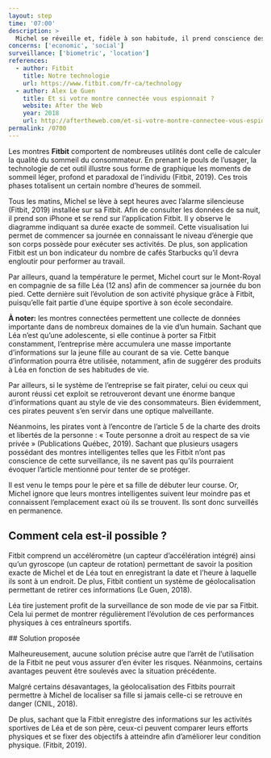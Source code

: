 ```yaml
---
layout: step
time: '07:00'
description: >
  Michel se réveille et, fidèle à son habitude, il prend conscience des données récoltées par sa montre Fitbit afin de vérifier la qualité de son sommeil. Sa routine matinale se poursuit par une course avec sa fille Léa. 
concerns: ['economic', 'social']
surveillance: ['biometric', 'location']
references:
  - author: Fitbit
    title: Notre technologie
    url: https://www.fitbit.com/fr-ca/technology
  - author: Alex Le Guen
    title: Et si votre montre connectée vous espionnait ?
    website: After the Web
    year: 2018
    url: http://aftertheweb.com/et-si-votre-montre-connectee-vous-espionnait/
permalink: /0700
---
```

Les montres **Fitbit** comportent de nombreuses utilités dont celle de calculer la qualité du sommeil du consommateur. En prenant le pouls de l’usager, la technologie de cet outil illustre sous forme de graphique les moments de sommeil léger, profond et paradoxal de l’individu (Fitbit, 2019). Ces trois phases totalisent un certain nombre d’heures de sommeil. 

Tous les matins, Michel se lève à sept heures avec l’alarme silencieuse (Fitbit, 2019) installée sur sa Fitbit. Afin de consulter les données de sa nuit, il prend son iPhone et se rend sur l’application Fitbit. Il y observe le diagramme indiquant sa durée exacte de sommeil. Cette visualisation lui permet de commencer sa journée en connaissant le niveau d’énergie que son corps possède pour exécuter ses activités. De plus, son application Fitbit est un bon indicateur du nombre de cafés Starbucks qu’il devra engloutir pour performer au travail.

Par ailleurs, quand la température le permet, Michel court sur le Mont-Royal en compagnie de sa fille Léa (12 ans) afin de commencer sa journée du bon pied. Cette dernière suit l’évolution de son activité physique grâce à Fitbit, puisqu’elle fait partie d’une équipe sportive à son école secondaire. 

**À noter:** les montres connectées permettent une collecte de données importante dans de nombreux domaines de la vie d’un humain. Sachant que Léa n’est qu’une adolescente, si elle continue à porter sa Fitbit constamment, l’entreprise mère accumulera une masse importante d’informations sur la jeune fille au courant de sa vie. Cette banque d’information pourra être utilisée, notamment, afin de suggérer des produits à Léa en fonction de ses habitudes de vie.

Par ailleurs, si le système de l’entreprise se fait pirater, celui ou ceux qui auront réussi cet exploit se retrouveront devant une énorme banque d’informations quant au style de vie des consommateurs. Bien évidemment, ces pirates peuvent s’en servir dans une optique malveillante. 

Néanmoins, les pirates vont à l’encontre de l’article 5 de la charte des droits et libertés de la personne : « Toute personne a droit au respect de sa vie privée » (Publications Québec, 2019). Sachant que plusieurs usagers possédant des montres intelligentes telles que les Fitbit n’ont pas conscience de cette surveillance, ils ne savent pas qu’ils pourraient évoquer l’article mentionné pour tenter de se protéger.  

Il est venu le temps pour le père et sa fille de débuter leur course. Or, Michel ignore que leurs montres intelligentes suivent leur moindre pas et connaissent l’emplacement exact où ils se trouvent. Ils sont donc surveillés en permanence.

## Comment cela est-il possible ?

Fitbit comprend un accéléromètre (un capteur d’accélération intégré) ainsi qu’un gyroscope (un capteur de rotation) permettant de savoir la position exacte de Michel et de Léa tout en enregistrant la date et l’heure à laquelle ils sont à un endroit. De plus, Fitbit contient un système de géolocalisation permettant de retirer ces informations (Le Guen, 2018).

Léa tire justement profit de la surveillance de son mode de vie par sa Fitbit. Cela lui permet de montrer régulièrement l’évolution de ces performances physiques à ces entraîneurs sportifs. 

<div class="solution" markdown="1">
## Solution proposée

Malheureusement, aucune solution précise autre que l’arrêt de l’utilisation de la Fitbit ne peut vous assurer d’en éviter les risques. Néanmoins, certains avantages peuvent être soulevés avec la situation précédente. 

Malgré certains désavantages, la géolocalisation des Fitbits pourrait permettre à Michel de localiser sa fille si jamais celle-ci se retrouve en danger (CNIL, 2018). 

De plus, sachant que la Fitbit enregistre des informations sur les activités sportives de Léa et de son père, ceux-ci peuvent comparer leurs efforts physiques et se fixer des objectifs à atteindre afin d’améliorer leur condition physique. 
(Fitbit, 2019).

</div>
